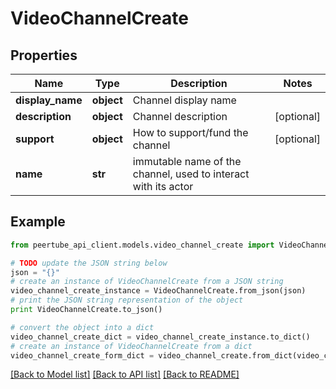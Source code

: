 # VideoChannelCreate


## Properties
Name | Type | Description | Notes
------------ | ------------- | ------------- | -------------
**display_name** | **object** | Channel display name | 
**description** | **object** | Channel description | [optional] 
**support** | **object** | How to support/fund the channel | [optional] 
**name** | **str** | immutable name of the channel, used to interact with its actor | 

## Example

```python
from peertube_api_client.models.video_channel_create import VideoChannelCreate

# TODO update the JSON string below
json = "{}"
# create an instance of VideoChannelCreate from a JSON string
video_channel_create_instance = VideoChannelCreate.from_json(json)
# print the JSON string representation of the object
print VideoChannelCreate.to_json()

# convert the object into a dict
video_channel_create_dict = video_channel_create_instance.to_dict()
# create an instance of VideoChannelCreate from a dict
video_channel_create_form_dict = video_channel_create.from_dict(video_channel_create_dict)
```
[[Back to Model list]](../README.md#documentation-for-models) [[Back to API list]](../README.md#documentation-for-api-endpoints) [[Back to README]](../README.md)


